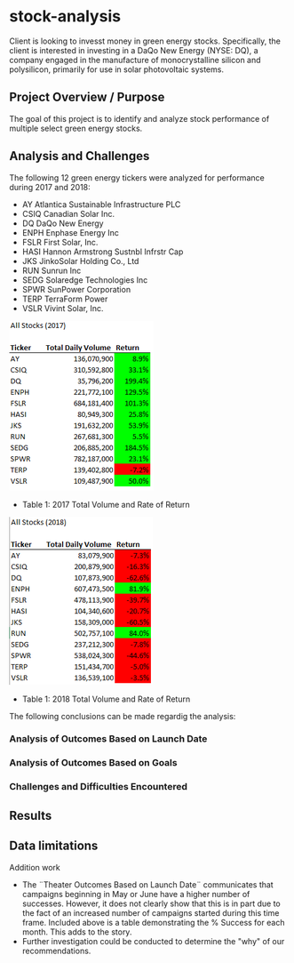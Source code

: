 # stock-analysis
Client is looking to invesst money in green energy stocks.  Specifically, the client is interested in investing in a DaQo New Energy (NYSE: DQ), a company engaged in the manufacture of monocrystalline silicon and polysilicon, primarily for use in solar photovoltaic systems.  

## Project Overview / Purpose
The goal of this project is to identify and analyze stock performance of multiple select green energy stocks.    

## Analysis and Challenges
The following 12 green energy tickers were analyzed for performance during 2017 and 2018:  

- AY      Atlantica Sustainable Infrastructure PLC
- CSIQ    Canadian Solar Inc.
- DQ      DaQo New Energy
- ENPH    Enphase Energy Inc
- FSLR    First Solar, Inc. 
- HASI    Hannon Armstrong Sustnbl Infrstr Cap 
- JKS     JinkoSolar Holding Co., Ltd
- RUN     Sunrun Inc
- SEDG    Solaredge Technologies Inc 
- SPWR    SunPower Corporation
- TERP    TerraForm Power
- VSLR    Vivint Solar, Inc. 

![2017_Results_Table.PNG](https://github.com/MikeHankinson/stock-analysis/blob/main/Resources/2017_Results_Table.PNG)
- Table 1: 2017 Total Volume and Rate of Return


![2018_Results_Table.PNG](https://github.com/MikeHankinson/stock-analysis/blob/main/Resources/2018_Results_Table.PNG)
- Table 1: 2018 Total Volume and Rate of Return

The following conclusions can be made regardig the analysis: 



### Analysis of Outcomes Based on Launch Date





  

### Analysis of Outcomes Based on Goals




### Challenges and Difficulties Encountered



## Results



Data limitations
-    

Addition work 
- The ¨Theater Outcomes Based on Launch Date¨ communicates that campaigns beginning in May or June have a higher number of successes.  However, it does not clearly show that this is in part due to the fact of an increased number of campaigns started during this time frame.  Included above is a table demonstrating the % Success for each month.  This adds to the story.  
- Further investigation could be conducted to determine the "why" of our recommendations. 


